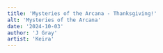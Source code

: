 ```yaml
---
title: 'Mysteries of the Arcana - Thanksgiving!'
alt: 'Mysteries of the Arcana'
date: '2024-10-03'
author: 'J Gray'
artist: 'Keira'
---
```

